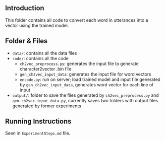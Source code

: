 ## Introduction
This folder contains all code to convert each word in utterances into a vector using the trained model.

## Folder & Files
- `data/`: contains all the data files
- `code/`: contains all the code
	- `ch2vec_preprocess.py`: generates the input file to generate character2vector .bin file
	- `gen_ch2vec_input_data`: generates the input file for word vectors
	- `encode.py`: run on server; load trained model and input file generated by `gen_ch2vec_input_data`, generates word vector for each line of input
- `output/`: folder to save the files generated by `ch2vec_preprocess.py` and `gen_ch2vec_input_data.py`, currently saves two folders with output files generated by former experiments


## Running Instructions
Seen in `ExperimentSteps.md` file.